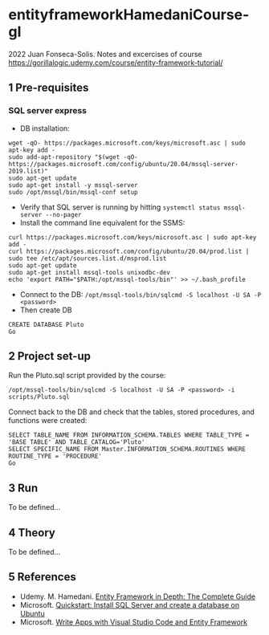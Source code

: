 # entityframeworkHamedaniCourse-gl
2022 Juan Fonseca-Solis. Notes and excercises of course https://gorillalogic.udemy.com/course/entity-framework-tutorial/

## 1 Pre-requisites 

### SQL server express

* DB installation:
```
wget -qO- https://packages.microsoft.com/keys/microsoft.asc | sudo apt-key add -
sudo add-apt-repository "$(wget -qO- https://packages.microsoft.com/config/ubuntu/20.04/mssql-server-2019.list)"
sudo apt-get update
sudo apt-get install -y mssql-server
sudo /opt/mssql/bin/mssql-conf setup
```
* Verify that SQL server is running by hitting `systemctl status mssql-server --no-pager`
* Install the command line equivalent for the SSMS:
```
curl https://packages.microsoft.com/keys/microsoft.asc | sudo apt-key add -
curl https://packages.microsoft.com/config/ubuntu/20.04/prod.list | sudo tee /etc/apt/sources.list.d/msprod.list
sudo apt-get update 
sudo apt-get install mssql-tools unixodbc-dev
echo 'export PATH="$PATH:/opt/mssql-tools/bin"' >> ~/.bash_profile
```
* Connect to the DB: `/opt/mssql-tools/bin/sqlcmd -S localhost -U SA -P <password>`
* Then create DB 
```
CREATE DATABASE Pluto
Go
```

## 2 Project set-up
Run the Pluto.sql script provided by the course:
```
/opt/mssql-tools/bin/sqlcmd -S localhost -U SA -P <password> -i scripts/Pluto.sql 
```

Connect back to the DB and check that the tables, stored procedures, and functions were created:
```
SELECT TABLE_NAME FROM INFORMATION_SCHEMA.TABLES WHERE TABLE_TYPE = 'BASE TABLE' AND TABLE_CATALOG='Pluto'
SELECT SPECIFIC_NAME FROM Master.INFORMATION_SCHEMA.ROUTINES WHERE ROUTINE_TYPE = 'PROCEDURE'
Go
```

## 3 Run
To be defined...

## 4 Theory
To be defined...

## 5 References
* Udemy. M. Hamedani. [Entity Framework in Depth: The Complete Guide](https://gorillalogic.udemy.com/course/entity-framework-tutorial)
* Microsoft. [Quickstart: Install SQL Server and create a database on Ubuntu](https://docs.microsoft.com/en-us/sql/linux/quickstart-install-connect-ubuntu?view=sql-server-linux-ver15&preserve-view=true)
* Microsoft. [Write Apps with Visual Studio Code and Entity Framework](https://docs.microsoft.com/en-us/archive/msdn-magazine/2016/august/asp-net-core-write-apps-with-visual-studio-code-and-entity-framework)
